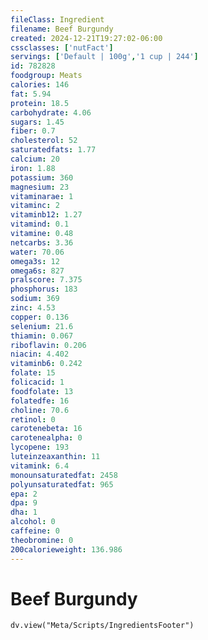 ```yaml
---
fileClass: Ingredient
filename: Beef Burgundy
created: 2024-12-21T19:27:02-06:00
cssclasses: ['nutFact']
servings: ['Default | 100g','1 cup | 244']
id: 782828
foodgroup: Meats
calories: 146
fat: 5.94
protein: 18.5
carbohydrate: 4.06
sugars: 1.45
fiber: 0.7
cholesterol: 52
saturatedfats: 1.77
calcium: 20
iron: 1.88
potassium: 360
magnesium: 23
vitaminarae: 1
vitaminc: 2
vitaminb12: 1.27
vitamind: 0.1
vitamine: 0.48
netcarbs: 3.36
water: 70.06
omega3s: 12
omega6s: 827
pralscore: 7.375
phosphorus: 183
sodium: 369
zinc: 4.53
copper: 0.136
selenium: 21.6
thiamin: 0.067
riboflavin: 0.206
niacin: 4.402
vitaminb6: 0.242
folate: 15
folicacid: 1
foodfolate: 13
folatedfe: 16
choline: 70.6
retinol: 0
carotenebeta: 16
carotenealpha: 0
lycopene: 193
luteinzeaxanthin: 11
vitamink: 6.4
monounsaturatedfat: 2458
polyunsaturatedfat: 965
epa: 2
dpa: 9
dha: 1
alcohol: 0
caffeine: 0
theobromine: 0
200calorieweight: 136.986
---
```


# Beef Burgundy

```dataviewjs
dv.view("Meta/Scripts/IngredientsFooter")
```